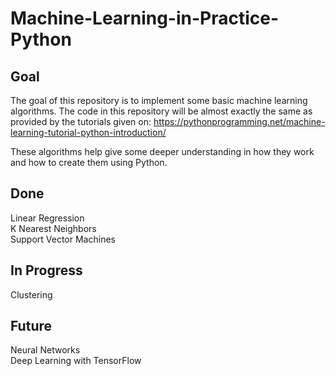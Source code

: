 # Machine-Learning-in-Practice-Python

## Goal
The goal of this repository is to implement some basic machine learning algorithms. The code in this repository will be almost exactly the same as provided by the tutorials given on:
https://pythonprogramming.net/machine-learning-tutorial-python-introduction/

These algorithms help give some deeper understanding in how they work and how to create them using Python.

## Done
Linear Regression <br />
K Nearest Neighbors <br />
Support Vector Machines <br />

## In Progress
Clustering <br />

## Future 
Neural Networks <br />
Deep Learning with TensorFlow <br />
